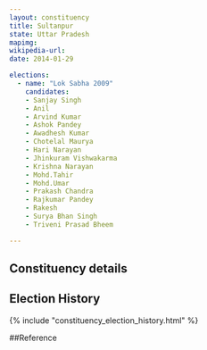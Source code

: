 ```yaml
---
layout: constituency
title: Sultanpur
state: Uttar Pradesh
mapimg: 
wikipedia-url: 
date: 2014-01-29

elections: 
  - name: "Lok Sabha 2009"
    candidates: 
    - Sanjay Singh 
    - Anil 
    - Arvind Kumar 
    - Ashok Pandey 
    - Awadhesh Kumar 
    - Chotelal Maurya 
    - Hari Narayan 
    - Jhinkuram Vishwakarma 
    - Krishna Narayan 
    - Mohd.Tahir 
    - Mohd.Umar 
    - Prakash Chandra 
    - Rajkumar Pandey 
    - Rakesh 
    - Surya Bhan Singh 
    - Triveni Prasad Bheem 

---
```

## Constituency details


## Election History
{% include "constituency_election_history.html" %}

##Reference
